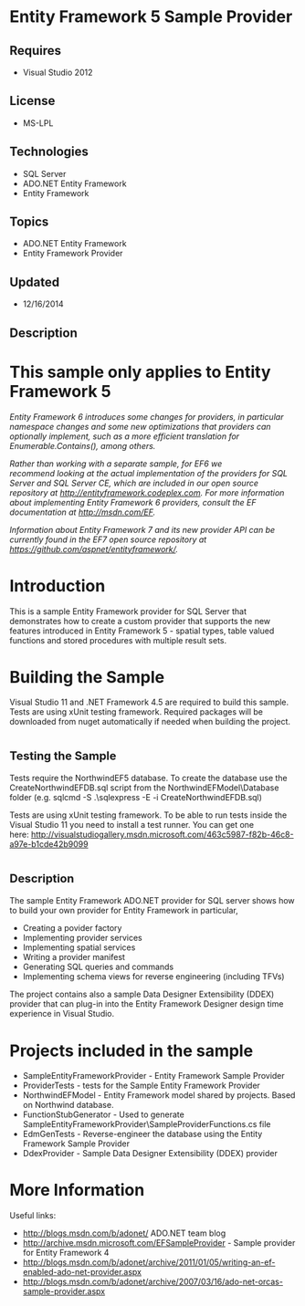 # Entity Framework 5 Sample Provider
## Requires
- Visual Studio 2012
## License
- MS-LPL
## Technologies
- SQL Server
- ADO.NET Entity Framework
- Entity Framework
## Topics
- ADO.NET Entity Framework
- Entity Framework Provider
## Updated
- 12/16/2014
## Description

<h1>This sample only applies to&nbsp;Entity Framework 5</h1>
<p><em>Entity Framework 6&nbsp;introduces some changes&nbsp;for providers, in particular namespace changes and some new optimizations that providers can optionally implement, such as a more efficient translation for Enumerable.Contains(), among others.
</em></p>
<p><em>Rather than working with a separate sample, for EF6 we recommend&nbsp;looking at the actual implementation of the providers for SQL Server and SQL Server CE, which&nbsp;are included in our open source repository at
<a href="http://entityframework.codeplex.com">http://entityframework.codeplex.com</a>.
<em>For more information about implementing Entity Framework 6 providers,&nbsp;consult the EF documentation at
</em><a href="http://msdn.com/EF"><em>http://msdn.com/EF</em></a><em>. </em></em></p>
<p><em>Information about Entity Framework 7 and its new provider&nbsp;API can be currently found in the EF7 open source repository at
<a href="https://github.com/aspnet/entityframework/">https://github.com/aspnet/entityframework/</a>.
</em></p>
<h1>Introduction</h1>
<p>This is a sample Entity Framework&nbsp;provider for SQL Server that demonstrates how to&nbsp;create a custom provider that supports the new features introduced in Entity Framework 5 -&nbsp;spatial types, table valued functions and stored procedures with
 multiple result sets.</p>
<h1><span>Building the Sample</span></h1>
<p>Visual Studio 11 and .NET Framework 4.5 are required to build this sample. Tests are using xUnit testing framework. Required packages will be downloaded from nuget automatically if needed when building the project.</p>
<h1><span style="font-size:20px">Testing the Sample</span></h1>
<p>Tests require the NorthwindEF5 database. To create the database use the CreateNorthwindEFDB.sql script from the NorthwindEFModel\Database folder (e.g. sqlcmd -S .\sqlexpress -E -i CreateNorthwindEFDB.sql)</p>
<p>Tests are using xUnit testing framework. To be able to run tests inside the Visual Studio 11 you need&nbsp;to install a test runner. You can get one here:&nbsp;<a href="http://visualstudiogallery.msdn.microsoft.com/463c5987-f82b-46c8-a97e-b1cde42b9099">http://visualstudiogallery.msdn.microsoft.com/463c5987-f82b-46c8-a97e-b1cde42b9099</a></p>
<h1><span style="font-size:20px">Description</span></h1>
<p>The sample Entity Framework ADO.NET provider for SQL server shows how to build your own provider for Entity Framework in particular,</p>
<ul>
<li>Creating a povider factory </li><li>Implementing provider services </li><li>Implementing spatial services </li><li>Writing a provider manifest </li><li>Generating&nbsp;SQL queries and commands </li><li>Implementing schema views for reverse engineering (including TFVs) </li></ul>
<p>The project contains also a sample Data Designer Extensibility (DDEX) provider that can plug-in into the Entity Framework Designer design time experience in Visual Studio.</p>
<h1><span>Projects included in the sample</span></h1>
<ul>
<li>SampleEntityFrameworkProvider - Entity Framework Sample Provider </li><li>ProviderTests - tests for the Sample Entity Framework Provider </li><li>NorthwindEFModel - Entity Framework model shared by projects. Based on Northwind database.
</li><li>FunctionStubGenerator - Used to generate SampleEntityFrameworkProvider\SampleProviderFunctions.cs file
</li><li>EdmGenTests - Reverse-engineer the database using the Entity Framework Sample Provider
</li><li>DdexProvider - Sample Data Designer Extensibility (DDEX) provider </li></ul>
<h1>More Information</h1>
<p>Useful links:</p>
<ul>
<li><a href="http://blogs.msdn.com/b/adonet/">http://blogs.msdn.com/b/adonet/</a>&nbsp;ADO.NET team blog
</li><li><a href="http://archive.msdn.microsoft.com/EFSampleProvider">http://archive.msdn.microsoft.com/EFSampleProvider</a> - Sample provider for Entity Framework 4
</li><li><a href="http://blogs.msdn.com/b/adonet/archive/2011/01/05/writing-an-ef-enabled-ado-net-provider.aspx">http://blogs.msdn.com/b/adonet/archive/2011/01/05/writing-an-ef-enabled-ado-net-provider.aspx</a>
</li><li><a href="http://blogs.msdn.com/b/adonet/archive/2007/03/16/ado-net-orcas-sample-provider.aspx">http://blogs.msdn.com/b/adonet/archive/2007/03/16/ado-net-orcas-sample-provider.aspx</a>&nbsp;
</li></ul>
